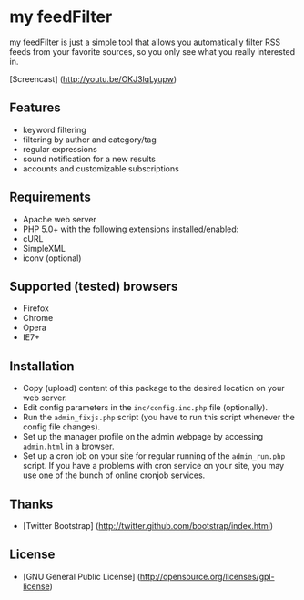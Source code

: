 my feedFilter
===============

my feedFilter is just a simple tool that allows you automatically filter RSS feeds from your favorite sources, so you only see what you really interested in.

[Screencast] (http://youtu.be/OKJ3lqLyupw)


Features
-------------
* keyword filtering
* filtering by author and category/tag
* regular expressions
* sound notification for a new results
* accounts and customizable subscriptions


Requirements
-------------
* Apache web server
* PHP 5.0+ with the following extensions installed/enabled:
* cURL
* SimpleXML
* iconv (optional)


Supported (tested) browsers
-------------
* Firefox
* Chrome
* Opera
* IE7+


Installation
-------------
* Copy (upload) content of this package to the desired location on your web server.
* Edit config parameters in the `inc/config.inc.php` file (optionally).
* Run the `admin_fixjs.php` script (you have to run this script whenever the config file changes).
* Set up the manager profile on the admin webpage by accessing `admin.html` in a browser.
* Set up a cron job on your site for regular running of the `admin_run.php` script. If you have a problems with cron service on your site, you may use one of the bunch of online cronjob services.


Thanks
-------------
* [Twitter Bootstrap] (http://twitter.github.com/bootstrap/index.html)


License
-------------
* [GNU General Public License] (http://opensource.org/licenses/gpl-license)
